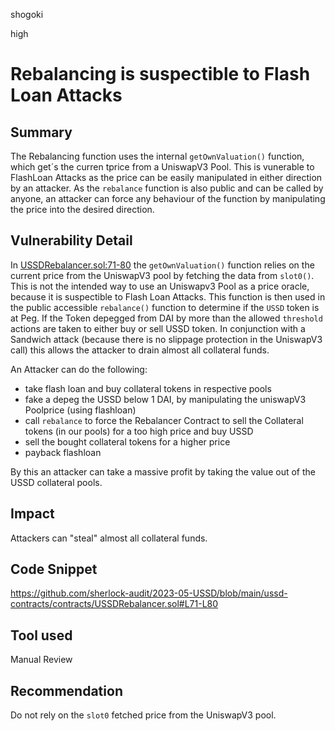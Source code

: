 shogoki

high

# Rebalancing is suspectible to Flash Loan Attacks

## Summary

The Rebalancing function uses the internal `getOwnValuation()` function, which get´s the curren tprice from a UniswapV3 Pool. This is vunerable to FlashLoan Attacks as the price can be easily manipulated in either direction by an attacker.
As the `rebalance` function is also public and can be called by anyone, an attacker can force any behaviour of the function by manipulating the price into the desired direction.

## Vulnerability Detail

In [USSDRebalancer.sol:71-80](https://github.com/sherlock-audit/2023-05-USSD/blob/main/ussd-contracts/contracts/USSDRebalancer.sol#L71-L80) the `getOwnValuation()` function relies on the current price from the UniswapV3 pool by fetching the data from `slot0()`. This is not the intended way to use an Uniswapv3 Pool as a price oracle, because it is suspectible to Flash Loan Attacks.
This function is then used in the public accessible `rebalance()` function to determine if the `USSD` token is at Peg. If the Token depegged from DAI by more than the allowed `threshold` actions are taken to either buy or sell USSD token.
In conjunction with a Sandwich attack (because there is no slippage protection in the UniswapV3 call) this allows the attacker to drain almost all collateral funds.

An Attacker can do the following:

- take flash loan and buy collateral tokens in respective pools
- fake a depeg the USSD below 1 DAI, by manipulating the uniswapV3 Poolprice (using flashloan)
- call `rebalance` to force the Rebalancer Contract to sell the Collateral tokens (in our pools) for a too high price and buy USSD 
- sell the bought collateral tokens for a higher price 
- payback flashloan

By this an attacker can take a massive profit by taking the value out of the USSD collateral pools.

## Impact

Attackers can "steal" almost all collateral funds.

## Code Snippet

https://github.com/sherlock-audit/2023-05-USSD/blob/main/ussd-contracts/contracts/USSDRebalancer.sol#L71-L80

## Tool used

Manual Review

## Recommendation

Do not rely on the `slot0` fetched price from the UniswapV3 pool.